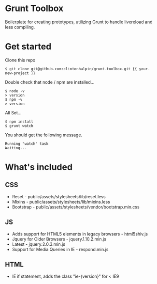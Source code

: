 # Grunt Toolbox
Boilerplate for creating prototypes, utilizing Grunt to handle livereload and less compiling.
# Get started
Clone this repo

```
$ git clone git@github.com:clintonhalpin/grunt-toolbox.git {{ your-new-project }}

```

Double check that node / npm are installed...

```
$ node -v
> version
$ npm -v
> version
```

All Set...
```
$ npm install
$ grunt watch
```

You should get the following message.
```
Running "watch" task
Waiting...
```

# What's included

## CSS
* Reset -  public/assets/stylesheets/lib/reset.less
* Mixins - public/assets/stylesheets/lib/mixins.less
* Bootstrap - public/assets/stylesheets/vendor/bootstrap.min.css

## JS
* Adds support for HTML5 elements in legacy browsers - html5shiv.js
* Jquery for Older Browsers - jquery.1.10.2.min.js
* Latest - jquery.2.0.3.min.js
* Support for Media Queries in IE - respond.min.js

## HTML

* IE if statement, adds the class "ie-{version}" for < IE9





